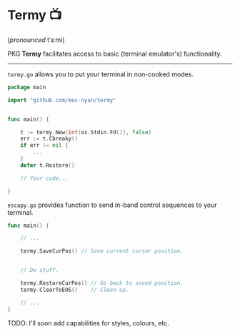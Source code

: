 # Termy :tv:

(_pronounced_ tˈɜːmi)

PKG **Termy** facilitates access to basic (terminal emulator's) functionality.

---

`termy.go` allows you to put your terminal in non-cooked modes.

```go
package main

import "github.com/mec-nyan/termy"


func main() {

	t := termy.New(int(os.Stdin.Fd()), false)
	err := t.Cbreaky()
	if err != nil {
		...
	}
	defer t.Restore()

	// Your code...

}
```

`escapy.go` provides function to send in-band control sequences to your terminal.

```go
func main() {

	// ...

	termy.SaveCurPos() // Save current cursor position.


	// Do stuff.

	termy.RestoreCurPos() // Go back to saved position.
	termy.ClearToEOS()    // Clean up.

	// ...
}
```

TODO: I'll soon add capabilities for styles, colours, etc.

